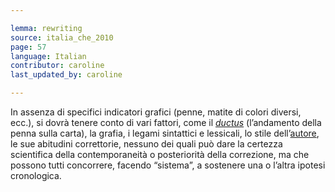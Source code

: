 ```yaml
---

lemma: rewriting
source: italia_che_2010
page: 57
language: Italian
contributor: caroline
last_updated_by: caroline

---
```


In assenza di specifici indicatori grafici (penne, matite di colori diversi, ecc.), si dovrà tenere conto di vari fattori, come il _[ductus](ductus.html)_ (l’andamento della penna sulla carta), la grafia, i legami sintattici e lessicali, lo stile dell’[autore](author.html), le sue abitudini correttorie, nessuno dei quali può dare la certezza scientifica della contemporaneità o posteriorità della correzione, ma che possono tutti concorrere, facendo “sistema”, a sostenere una o l’altra ipotesi cronologica.

